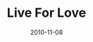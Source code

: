 ---
layout: music 
title: "Live For Love"
date: 2010-11-08 
description: "Music from the Game Change campaign about spending your life for others."
sc-permalink-url: "http://soundcloud.com/crdschurch/live-for-love"
audio: "http://s3.amazonaws.com/crossroads-media/music/audio/LiveForLove.mp3"
audio-duration: "04:42"
tag: 
 - game-change
src: "http://s3.amazonaws.com/crossroads-media/images/LiveForLove-1.gif"
---